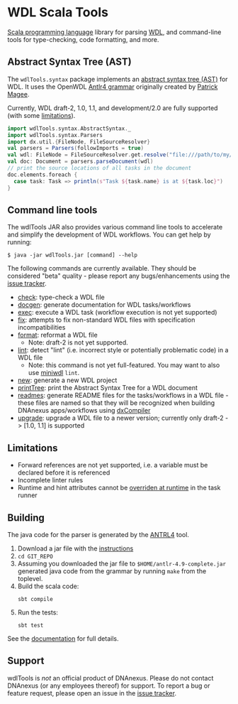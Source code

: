 # WDL Scala Tools

[Scala programming language](https://www.scala-lang.org) library for parsing [WDL](https://openwdl.org), and command-line tools for type-checking, code formatting, and more.

## Abstract Syntax Tree (AST)

The `wdlTools.syntax` package implements an [abstract syntax tree (AST)](src/main/scala/wdlTools/syntax/AbstractSyntax.scala) for WDL. It uses the OpenWDL [Antlr4 grammar](https://github.com/openwdl/wdl/tree/main/versions/1.0/parsers/antlr4) originally created by [Patrick Magee](https://github.com/patmagee).

Currently, WDL draft-2, 1.0, 1.1, and development/2.0 are fully supported (with some [limitations](#limitations)).

```scala
import wdlTools.syntax.AbstractSyntax._
import wdlTools.syntax.Parsers
import dx.util.{FileNode, FileSourceResolver}
val parsers = Parsers(followImports = true)
val wdl: FileNode = FileSourceResolver.get.resolve("file:///path/to/my/wdl")
val doc: Document = parsers.parseDocument(wdl)
// print the source locations of all tasks in the document
doc.elements.foreach {
  case task: Task => println(s"Task ${task.name} is at ${task.loc}")
}
```

## Command line tools

The wdlTools JAR also provides various command line tools to accelerate and simplify the development of WDL workflows. You can get help by running:

```commandline
$ java -jar wdlTools.jar [command] --help
```

The following commands are currently available. They should be considered "beta" quality - please report any bugs/enhancements using the [issue tracker](https://github.com/dnanexus-rnd/wdlTools/issues).

* [check](doc/Commands/Check.md): type-check a WDL file
* [docgen](doc/Commands/Docgen.md): generate documentation for WDL tasks/workflows
* [exec](doc/Commands/Exec.md): execute a WDL task (workflow execution is not yet supported)
* [fix](doc/Commands/Fix.md): attempts to fix non-standard WDL files with specification incompatibilities
* [format](doc/Commands/Format.md): reformat a WDL file
  * Note: draft-2 is not yet supported.
* [lint](doc/Commands/Lint.md): detect "lint" (i.e. incorrect style or potentially problematic code) in a WDL file
  * Note: this command is not yet full-featured. You may want to also use [miniwdl](https://github.com/chanzuckerberg/miniwdl) `lint`.
* [new](doc/Commands/New.md): generate a new WDL project
* [printTree](doc/Commands/PrintTree.md): print the Abstract Syntax Tree for a WDL document
* [readmes](doc/Commands/Readmes.md): generate README files for the tasks/workflows in a WDL file - these files are named so that they will be recognized when building DNAnexus apps/workflows using [dxCompiler](https://github.com/dnanexus/dxCompiler)
* [upgrade](doc/Commands/Upgrade.md): upgrade a WDL file to a newer version; currently only draft-2 -> [1.0, 1.1] is supported


## Limitations

* Forward references are not yet supported, i.e. a variable must be declared before it is referenced
* Incomplete linter rules
* Runtime and hint attributes cannot be [overriden at runtime](https://github.com/openwdl/wdl/pull/315/files#diff-7ab1be25d3b4d9ecf4f763e14d464681R3029) in the task runner

## Building

The java code for the parser is generated by the [ANTRL4](https://www.antlr.org) tool.

1. Download a jar file with the [instructions](https://www.antlr.org/download.html)
2. `cd GIT_REPO`
3. Assuming you downloaded the jar file to `$HOME/antlr-4.9-complete.jar` generated java code from the grammar by running `make` from the toplevel.
4. Build the scala code:
    ```
    sbt compile
    ```
5. Run the tests:
    ```
    sbt test
    ```

See the [documentation](doc/Developing.md) for full details.

## Support

wdlTools is _not_ an official product of DNAnexus. Please do not contact DNAnexus (or any employees thereof) for support. To report a bug or feature request, please open an issue in the [issue tracker](https://github.com/dnanexus-rnd/wdlTools/issues).

